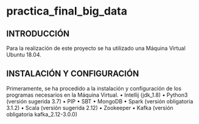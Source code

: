 # practica_final_big_data
## INTRODUCCIÓN
Para la realización de este proyecto se ha utilizado una Máquina Virtual Ubuntu 18.04.

## INSTALACIÓN Y CONFIGURACIÓN
Primeramente, se ha procedido a la instalación y configuración de los programas necesarios en la Máquina Virtual.
•	Intellij (jdk_1.8)
•	Python3 (versión sugerida 3.7)
•	PIP
•	SBT
•	MongoDB
•	Spark (versión obligatoria 3.1.2)
•	Scala (versión sugerida 2.12)
•	Zookeeper
•	Kafka (versión obligatoria kafka_2.12-3.0.0)
